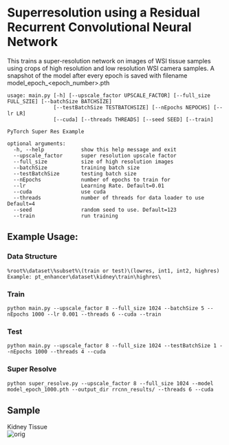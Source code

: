 # Superresolution using a Residual Recurrent Convolutional Neural Network

This trains a super-resolution network on images of WSI tissue samples using crops of high resolution and low resolution WSI camera samples. A snapshot of the model after every epoch is saved with filename model_epoch_<epoch_number>.pth


```
usage: main.py [-h] [--upscale_factor UPSCALE_FACTOR] [--full_size FULL_SZIE] [--batchSize BATCHSIZE]
               [--testBatchSize TESTBATCHSIZE] [--nEpochs NEPOCHS] [--lr LR]
               [--cuda] [--threads THREADS] [--seed SEED] [--train]

PyTorch Super Res Example

optional arguments:
  -h, --help            show this help message and exit
  --upscale_factor      super resolution upscale factor
  --full_size           size of high resolution images
  --batchSize           training batch size
  --testBatchSize       testing batch size
  --nEpochs             number of epochs to train for
  --lr                  Learning Rate. Default=0.01
  --cuda                use cuda
  --threads             number of threads for data loader to use Default=4
  --seed                random seed to use. Default=123
  --train               run training
```

## Example Usage:

### Data Structure
`%root%\dataset\%subset%\(train or test)\(lowres, int1, int2, highres)`
`Example: pt_enhancer\dataset\kidney\train\highres\`

### Train
`python main.py --upscale_factor 8 --full_size 1024 --batchSize 5 --nEpochs 1000 --lr 0.001 --threads 6 --cuda --train`

### Test
`python main.py --upscale_factor 8 --full_size 1024 --testBatchSize 1 --nEpochs 1000 --threads 4 --cuda`

### Super Resolve
`python super_resolve.py --upscale_factor 8 --full_size 1024 --model model_epoch_1000.pth --output_dir rrcnn_results/ --threads 6 --cuda`

## Sample
Kidney Tissue<br>
![orig](https://github.com/Jes-Lynch/pt_enhancer/blob/master/example/example.png)<br>

